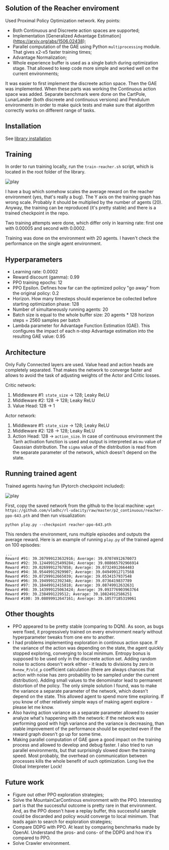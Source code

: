 ## Solution of the Reacher enviroment

Used Proximal Policy Optimization network. Key points:
* Both Continuous and Discreete action spaces are supported;
* Implementation [Generalized Advantage Estimation] (https://arxiv.org/abs/1506.02438);
* Parallel computation of the GAE using Python `multiprocessing` module. That gives x2-x5 faster training times;
* Advantage Normalization;
* Whole experience buffer is used as a single batch during optimization stage. That allowed to keep code more simple and worked well on the current environments;

It was easier to first implement the discreete action space. Then the GAE was implemented. When these parts was working the Continuous action space was added.
Separate benchmark were done on the CartPole, LunarLander (both discreete and continuous versions) and Pendulum environments in order to make quick tests and make sure that algorithm correctly works on different range of tasks.

## Installation

See [library installation](../README.md)

## Training

In order to run training locally, run the `train-reacher.sh` script, which is located in the root folder of the library.

![play](https://github.com/vladhc/rl-udacity/raw/master/p2_continuous/training-graph.png "Training graph")

I have a bug which somehow scales the average reward on the reacher environment (yes, that's really a bug). The Y axis on the training graph has wrong scale. Probably it should be multiplied by the number of agents (20). Anyway, the training can be reproduced (it's pretty stable) and there is a trained checkpoint in the repo.

Two training attempts were done, which differ only in learning rate: first one with 0.00005 and second with 0.0002.

Training was done on the environment with 20 agents. I haven't check the performance on the single agent environment.

## Hyperparameters

* Learning rate: 0.0002
* Reward discount (gamma): 0.99
* PPO training epochs: 12
* PPO Epsilon. Defines how far can the optimized policy "go away" from the original policy: 0.2
* Horizon. How many timesteps should experience be collected before starting optimization phase: 128
* Number of simultaneously running agents: 20
* Batch size is equal to the whole buffer size: 20 agents * 128 horizon steps = 2560 samples per batch
* Lambda parameter for Advantage Function Estimation (GAE). This configures the impact of each n-step Advantage estimation into the resulting GAE value: 0.95

## Architecture
Only Fully Connected layers are used. Value head and action heads are completely separated. That makes the network to converge faster and allows to avoid the task of adjusting weights of the Actor and Critic losses.

Critic network:

1. Middleware #1: `state_size` → 128; Leaky ReLU
2. Middleware #2: 128 → 128; Leaky ReLU
3. Value Head: 128 → 1

Actor network:

1. Middleware #1: `state_size` → 128; Leaky ReLU
2. Middleware #2: 128 → 128; Leaky ReLU
3. Action Head: 128 → `action_size`. In case of continuous environment the Tanh activation function is used and output is interpreted as `mu` value of Gaussian distribution. The `sigma` value of the distribution is read from the separate parameter of the network, which doesn't depend on the state.

## Running trained agent

Trained agents having fun (Pytorch checkpoint included):

![play](https://github.com/vladhc/rl-udacity/raw/master/p2_continuous/reacher.gif "Agent playing Reacher environment")

First, copy the saved network from the github to the local machine:
`wget https://github.com/vladhc/rl-udacity/raw/master/p2_continuous/reacher-ppo-643.pth`
and then run visualization:

`python play.py --checkpoint reacher-ppo-643.pth`

This renders the environment, runs multiple episodes and outputs the average reward. Here is an example of running `play.py` of the trained agend on 100 episodes:

```
...
Reward #91: 39.207999123632916; Average: 39.07074912670073
Reward #92: 39.124499125499284; Average: 39.088665792966914
Reward #93: 39.02699912767858; Average: 39.07324912664483
Reward #94: 38.95449912929907; Average: 39.04949912717568
Reward #95: 39.07299912665039; Average: 39.0534157937548
Reward #96: 39.19499912392348; Average: 39.0736419837789
Reward #97: 39.18449912415818; Average: 39.08749912632631
Reward #98: 39.143999125063424; Average: 39.093776903963764
Reward #99: 39.2384991229512; Average: 39.10824912586251
Reward #100: 39.08099912647161; Average: 39.10577185319061
```

## Other thoughts

* PPO appeared to be pretty stable (comparing to DQN). As soon, as bugs were fixed, it progressively trained on every environment nearly without hyperparameter tweaks from one env to another.
* I had problems implementing exploration in continous action space. If the variance of the action was depending on the state, the agent quickly stopped exploring, converging to local minimum. Entropy bonus is supposed to be used only in the discreete action set. Adding random noise to actions doesn't work either - it leads to divisions by zero in `R=new_P/old_p` coefficient calculation (there are always chances that action with noise has zero probability to be sampled under the current distribution). Adding small values to the denominator lead to permanent distortion of the policy. The only simple solution I found, was to make the variance a separate parameter of the network, which doesn't depend on the state. This allowed agent to spend more time exploring. If you know of other relatively simple ways of making agent explore - please let me know.
* Also having action variance as a separate parameter allowed to easier analyze what's happening with the network: if the network was performing good with high variance and the variance is decreasing, than stable improvement of the performance should be expected even if the reward graph doesn't go up for some time.
* Making parallel computation of GAE gave a good impact on the training process and allowed to develop and debug faster. I also tried to run parallel environments, but that surprisingly slowed down the training speed. Most probably, the overhead on communication between processes kills the whole benefit of such optimization. Long live the Global Interpreter Lock!

## Future work
* Figure out other PPO exploration strategies;
* Solve the MountainCarContinous environment with the PPO. Interesting part is that the successful outcome is pretty rare in that environment. And, as the PPO doesn't have a replay buffer, this successful sample could be discarded and policy would converge to local minimum. That leads again to search for exploration strategies;
* Compare DDPG with PPO. At least by comparing benchmarks made by OpenAI. Understand the pros- and cons- of the DDPG and how it's compared to PPO.
* Solve Crawler environment.
